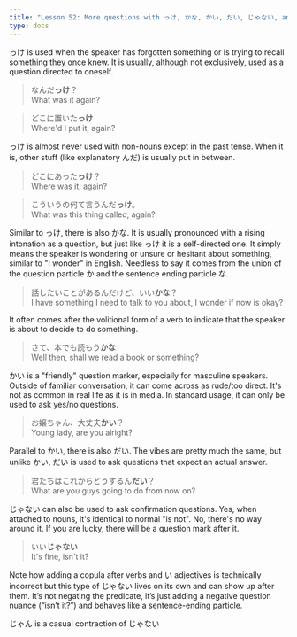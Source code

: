 ```yaml
---
title: "Lesson 52: More questions with っけ, かな, かい, だい, じゃない, and じゃん"
type: docs
---
```



っけ is used when the speaker has forgotten something or is trying to recall something they once knew. It is usually, although not exclusively, used as a question directed to oneself.

> なんだ<b>っけ</b>？  
> What was it again?  

> どこに置いた<b>っけ</b>  
> Where'd I put it, again?  

っけ is almost never used with non-nouns except in the past tense. When it is, other stuff (like explanatory んだ) is usually put in between.  

> どこにあった<b>っけ</b>？  
> Where was it, again?  

> こういうの何て言うんだ<b>っけ</b>。  
> What was this thing called, again?  

Similar to っけ, there is also かな. It is usually pronounced with a rising intonation as a question, but just like っけ it is a self-directed one. It simply means the speaker is wondering or unsure or hesitant about something, similar to "I wonder" in English. Needless to say it comes from the union of the question particle か and the sentence ending particle な.  

> 話したいことがあるんだけど、いい<b>かな</b>？  
> I have something I need to talk to you about, I wonder if now is okay?  

It often comes after the volitional form of a verb to indicate that the speaker is about to decide to do something.

> さて、本でも読もう<b>かな</b>  
> Well then, shall we read a book or something?  

かい is a "friendly" question marker, especially for masculine speakers. Outside of familiar conversation, it can come across as rude/too direct. It's not as common in real life as it is in media. In standard usage, it can only be used to ask yes/no questions.  

> お嬢ちゃん、大丈夫<b>かい</b>？  
> Young lady, are you alright?  

Parallel to かい, there is also だい. The vibes are pretty much the same, but unlike かい, だい is used to ask questions that expect an actual answer.  

> 君たちはこれからどうするん<b>だい</b>？  
> What are you guys going to do from now on?  

じゃない can also be used to ask confirmation questions. Yes, when attached to nouns, it's identical to normal "is not". No, there's no way around it. If you are lucky, there will be a question mark after it.  

> いい<b>じゃない</b>  
> It's fine, isn't it?  

Note how adding a copula after verbs and い adjectives is technically incorrect but this type of じゃない lives on its own and can show up after them. It’s not negating the predicate, it’s just adding a negative question nuance (“isn’t it?”) and behaves like a sentence-ending particle.

じゃん is a casual contraction of じゃない